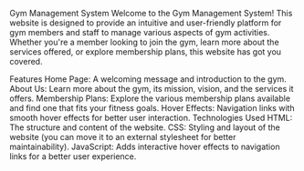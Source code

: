 Gym Management System
Welcome to the Gym Management System! This website is designed to provide an intuitive and user-friendly platform for gym members and staff to manage various aspects of gym activities. Whether you're a member looking to join the gym, learn more about the services offered, or explore membership plans, this website has got you covered.

Features
Home Page: A welcoming message and introduction to the gym.
About Us: Learn more about the gym, its mission, vision, and the services it offers.
Membership Plans: Explore the various membership plans available and find one that fits your fitness goals.
Hover Effects: Navigation links with smooth hover effects for better user interaction.
Technologies Used
HTML: The structure and content of the website.
CSS: Styling and layout of the website (you can move it to an external stylesheet for better maintainability).
JavaScript: Adds interactive hover effects to navigation links for a better user experience.
